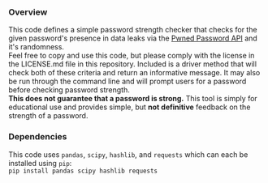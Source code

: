 ### Overview ###
This code defines a simple password strength checker that checks for the given password's presence in data leaks via the [Pwned Password API](https://haveibeenpwned.com/API/v3) and it's randomness.\
Feel free to copy and use this code, but please comply with the license in the LICENSE.md file in this repository. 
Included is a driver method that will check both of these criteria and return an informative message. It may also be run through the command line and will prompt  users for a password before checking password strength.\
**This does not guarantee that a password is strong.** This tool is simply for educational use and provides simple, but **not definitive** feedback on the strength of a password.

### Dependencies ###
This code uses `pandas`, `scipy`, `hashlib`, and `requests` which can each be installed using `pip`:\
`
pip install pandas scipy hashlib requests
`

